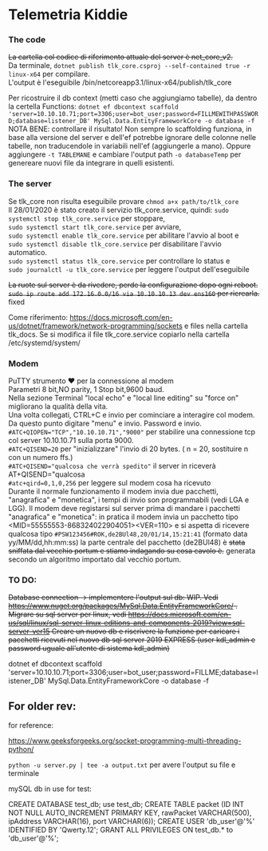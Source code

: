 # Telemetria Kiddie

### The code
~~La cartella col codice di riferimento attuale del server è net_core_v2.~~ <br/>
Da terminale, `dotnet publish tlk_core.csproj --self-contained true -r linux-x64` per compilare. <br/>
L'output è l'eseguibile /bin/netcoreapp3.1/linux-x64/publish/tlk_core

Per ricostruire il db context (metti caso che aggiungiamo tabelle), da dentro la certella Functions: `dotnet ef dbcontext scaffold 'server=10.10.10.71;port=3306;user=bot_user;password=FILLMEWITHPASSWORD;database=listener_DB' MySql.Data.EntityFrameworkCore -o database -f`
NOTA BENE: controllare il risultato! Non sempre lo scaffolding funziona, in base alla versione del server e dell'ef potrebbe ignorare delle colonne nelle tabelle, non traducendole in variabili nell'ef (aggiungerle a mano). Oppure aggiungere `-t TABLEMANE` e cambiare l'output path `-o databaseTemp` per genereare nuovi file da integrare in quelli esistenti. 

### The server
Se tlk_core non risulta eseguibile provare `chmod a+x path/to/tlk_core`<br/>
Il 28/01/2020 è stato creato il servizio tlk_core.service, quindi: 
`sudo systemctl stop tlk_core.service` per stoppare, <br/>
`sudo systemctl start tlk_core.service` per avviare, <br/>
`sudo systemctl enable tlk_core.service` per abilitare l'avvio al boot e <br/>
`sudo systemctl disable tlk_core.service` per disabilitare l'avvio automatico. <br/>
`sudo systemctl status tlk_core.service` per controllare lo status e <br/>
`sudo journalctl -u tlk_core.service` per leggere l'output dell'eseguibile <br/>


~~La ruote sul server è da rivedere, perde la configurazione dopo ogni reboot.
`sudo ip route add 172.16.0.0/16 via 10.10.10.13 dev ens160` per ricrearla.~~ fixed

Come riferimento:
https://docs.microsoft.com/en-us/dotnet/framework/network-programming/sockets
e files nella cartella tlk_docs.
Se si modifica il file tlk_core.service copiarlo nella cartella /etc/systemd/system/

### Modem
PuTTY strumento ❤️ per la connessione al modem <br/>
Parametri 8 bit,NO parity, 1 Stop bit,9600 baud. <br/>
Nella sezione Terminal "local echo" e "local line editing" su "force on" migliorano la qualità della vita.<br/>
Una volta collegati, CTRL+C e invio per cominciare a interagire col modem. Da questo punto digitare "menu" e invio.
Password e invio. <br/>
`#ATC+QIOPEN="TCP","10.10.10.71","9000"` per stabilire una connessione tcp col server 10.10.10.71 sulla porta 9000.<br/>
`#ATC+QISEND=20` per "inizializzare" l'invio di 20 bytes. ( n = 20, sostituire n con un numero ffs.)<br/>
`#ATC+QISEND="qualcosa che verrà spedito"` il server in riceverà AT+QISEND="qualcosa<br/>
`#atc+qird=0,1,0,256` per leggere sul modem cosa ha ricevuto<br/>
Durante il normale funzionamento il modem invia due pacchetti, "anagrafica" e "monetica", i tempi di invio son programmabili (vedi LGA e LGG).
Il modem deve registarsi sul server prima di mandare i pacchetti "anagrafica" e "monetica": in pratica il modem invia un pacchetto tipo
<MID=55555553-868324022904051><VER=110> e si aspetta di ricevere qualcosa tipo `#PSW123456#ROK,de2BUl48,20/01/14,15:21:41` (formato data yy/MM/dd,hh:mm:ss) 
la parte centrale del pacchetto (de2BUl48) è ~~stata sniffata dal vecchio portum e stiamo indagando su cosa cavolo è.~~ generata secondo un algoritmo 
importato dal vecchio portum.


### TO DO:
~~Database connection -> implementere l'output sul db: WIP.
Vedi https://www.nuget.org/packages/MySql.Data.EntityFrameworkCore/ .
Migrare su sql server per linux, 
vedi https://docs.microsoft.com/en-us/sql/linux/sql-server-linux-editions-and-components-2019?view=sql-server-ver15
Creare un nuovo db e riscrivere la funzione per caricare i pacchetti ricevuti
nel nuovo db sql server 2019 EXPRESS (user kdl_admin e password uguale all'utente di sistema kdl_admin)~~

dotnet ef dbcontext scaffold 'server=10.10.10.71;port=3306;user=bot_user;password=FILLME;database=listener_DB' MySql.Data.EntityFrameworkCore -o database -f

## For older rev: 
for reference:

https://www.geeksforgeeks.org/socket-programming-multi-threading-python/

`python -u server.py | tee -a output.txt`
per avere l'output su file e terminale

mySQL db in use for test:

CREATE DATABASE test_db;
use test_db;
CREATE TABLE packet (ID INT NOT NULL AUTO_INCREMENT PRIMARY KEY, rawPacket VARCHAR(500), ipAddress VARCHAR(16), port VARCHAR(6));
CREATE USER 'db_user'@'%' IDENTIFIED BY 'Qwerty.12';
GRANT ALL PRIVILEGES ON test_db.* to 'db_user'@'%';
